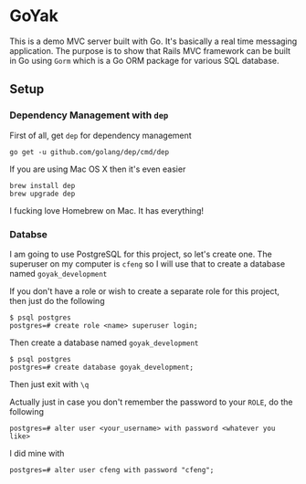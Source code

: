 # GoYak

This is a demo MVC server built with Go. It's basically a real time messaging application. The purpose is to show that 
Rails MVC framework can be built in Go using `Gorm` which is a Go ORM package for various SQL database. 

## Setup

### Dependency Management with `dep`
First of all, get `dep` for dependency management

```
go get -u github.com/golang/dep/cmd/dep
```

If you are using Mac OS X then it's even easier

```
brew install dep 
brew upgrade dep
```

I fucking love Homebrew on Mac. It has everything!

### Databse
I am going to use PostgreSQL for this project, so let's create one. The superuser on my computer is `cfeng` so I will
use that to create a database named `goyak_development`

If you don't have a role or wish to create a separate role for this project, then just do the following
```
$ psql postgres
postgres=# create role <name> superuser login;
```

Then create a database named `goyak_development`
```
$ psql postgres
postgres=# create database goyak_development;
```

Then just exit with `\q`

Actually just in case you don't remember the password to your `ROLE`, do the following

```
postgres=# alter user <your_username> with password <whatever you like>
```

I did mine with
```
postgres=# alter user cfeng with password "cfeng";
```



